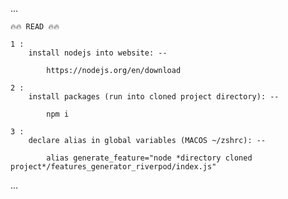 ...
    
    🔥🔥 READ 🔥🔥
    
    1 : 
        install nodejs into website: --  
        
            https://nodejs.org/en/download

    2 : 
        install packages (run into cloned project directory): -- 

            npm i
    
    3 : 
        declare alias in global variables (MACOS ~/zshrc): --

            alias generate_feature="node *directory cloned project*/features_generator_riverpod/index.js" 

...